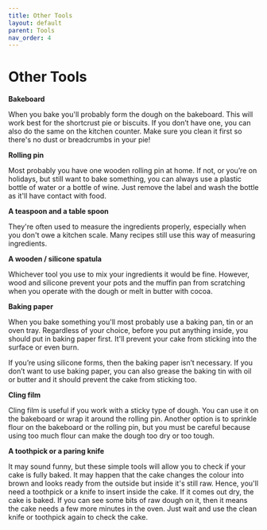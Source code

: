 ```yaml
---
title: Other Tools
layout: default
parent: Tools
nav_order: 4
---
```




<h1>Other Tools</h1>


**Bakeboard** 

When you bake you'll probably form the dough on the bakeboard. This will work best for the shortcrust pie or biscuits. If you don’t have one, you can also do the same on the kitchen counter. Make sure you clean it first so there's no dust or breadcrumbs in your pie!


**Rolling pin** 

Most probably you have one wooden rolling pin at home. If not, or you’re on holidays, but still want to bake something, you can always use a plastic bottle of water or a bottle of wine. Just remove the label and wash the bottle as it'll have contact with food.


**A teaspoon and a table spoon**

They're often used to measure the ingredients properly, especially when you don't owe a kitchen scale. Many recipes still use this way of measuring ingredients.

**A wooden / silicone spatula**

Whichever tool you use to mix your ingredients it would be fine. However, wood and silicone prevent your pots and the muffin pan from scratching when you operate with the dough or melt in butter with cocoa.

**Baking paper**

When you bake something you'll most probably use a baking pan, tin or an oven tray. Regardless of your choice, before you put anything inside, you should put in baking paper first. It'll prevent your cake from sticking into the surface or even burn. 

If you’re using silicone forms, then the baking paper isn’t necessary. 
If you don’t want to use baking paper, you can also grease the baking tin with oil or butter and it should prevent the cake from sticking too.

**Cling film**

Cling film is useful if you work with a sticky type of dough. You can use it on the bakeboard or wrap it around the rolling pin. Another option is to sprinkle flour on the bakeboard or the rolling pin, but you must be careful because using too much flour can make the dough too dry or too tough. 


**A toothpick or a paring knife**

It may sound funny, but these simple tools will allow you to check if your cake is fully baked. It may happen that the cake changes the colour into brown and looks ready from the outside but inside it's still raw. Hence, you'll need a toothpick or a knife to insert inside the cake. If it comes out dry, the cake is baked. If you can see some bits of raw dough on it, then it means the cake needs a few more minutes in the oven. Just wait and use the clean knife or toothpick again to check the cake.
